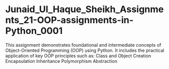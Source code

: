 # Junaid_Ul_Haque_Sheikh_Assignments_21-OOP-assignments-in-Python_0001
This assignment demonstrates foundational and intermediate concepts of Object-Oriented Programming (OOP) using Python. It includes the practical application of key OOP principles such as:  Class and Object Creation  Encapsulation  Inheritance  Polymorphism  Abstraction
